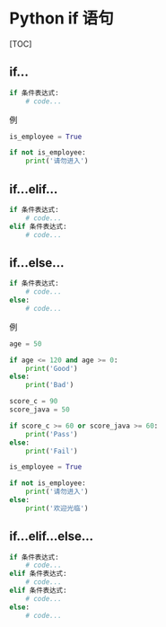 # Python if 语句

[TOC]

## if...

```python
if 条件表达式:
    # code...
```

例

```python
is_employee = True

if not is_employee:
    print('请勿进入')
```

## if...elif...

```python
if 条件表达式:
    # code...
elif 条件表达式:
    # code...
```

## if...else...

```python
if 条件表达式:
    # code...
else:
    # code...
```

例


```python
age = 50

if age <= 120 and age >= 0:
    print('Good')
else:
    print('Bad')
```

```python
score_c = 90
score_java = 50

if score_c >= 60 or score_java >= 60:
    print('Pass')
else:
    print('Fail')
```


```python
is_employee = True

if not is_employee:
    print('请勿进入')
else:
    print('欢迎光临')
```


## if...elif...else...

```python
if 条件表达式:
    # code...
elif 条件表达式:
    # code...
elif 条件表达式:
    # code...
else:
    # code...
```


